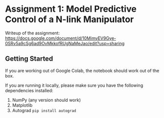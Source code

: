 # Assignment 1: Model Predictive Control of a N-link Manipulator

Writeup of the assignment: https://docs.google.com/document/d/10MimvEV9Gye-0SRv5a9cSg6ad9OvMkkofRUgNaMeJao/edit?usp=sharing

## Getting Started
If you are working out of Google Colab, the notebook should work out of the box. 

If you are running it locally, please make sure you have the following dependencies installed:
1. NumPy (any version should work)
2. Matplotlib
3. Autograd `pip install autograd`
